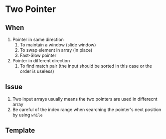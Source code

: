 # Two Pointer

## When

1. Pointer in same direction
   1. To maintain a window (slide window)
   2. To swap element in array (in place)
   3. Fast-Slow pointer
2. Pointer in different direction
   1. To find match pair (the input should be sorted in this case or the order is useless)

## Issue

1. Two input arrays usually means the two pointers are used in differecnt array
2. Be careful of the index range when searching the pointer's next position by using `while`

## Template
